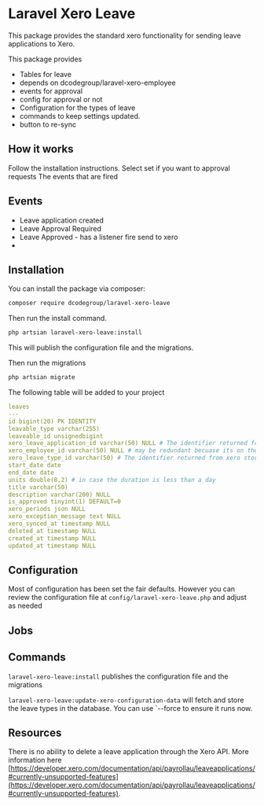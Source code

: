 # Laravel Xero Leave

This package provides the standard xero functionality for sending leave applications to Xero.

This package provides
* Tables for leave
* depends on dcodegroup/laravel-xero-employee
* events for approval
* config for approval or not
* Configuration for the types of leave
* commands to keep settings updated.
* button to re-sync


## How it works

Follow the installation instructions. 
Select set if you want to approval requests
The events that are fired

## Events

* Leave application created
* Leave Approval Required
* Leave Approved - has a listener fire send to xero
* 

## Installation

You can install the package via composer:

```bash
composer require dcodegroup/laravel-xero-leave
```

Then run the install command.

```bash
php artsian laravel-xero-leave:install
```

This will publish the configuration file and the migrations.

Then run the migrations

```bash
php artsian migrate
```

The following table will be added to your project


```yaml
leaves
---
id bigint(20) PK IDENTITY
leavable_type varchar(255)
leaveable_id unsignedbigint
xero_leave_application_id varchar(50) NULL # The identifier returned from xero
xero_employee_id varchar(50) NULL # may be redundant becuase its on the user that should be the polymporphic field. But saves a lookup
xero_leave_type_id varchar(50) # The identifier returned from xero stored in the configuration
start_date date
end_date date
units double(8,2) # in case the duration is less than a day
title varchar(50)
description varchar(200) NULL
is_approved tinyint(1) DEFAULT=0
xero_periods json NULL
xero_exception_message text NULL
xero_synced_at timestamp NULL
deleted_at timestamp NULL
created_at timestamp NULL
updated_at timestamp NULL
```

## Configuration

Most of configuration has been set the fair defaults. However you can review the configuration file at `config/laravel-xero-leave.php` and adjust as needed

## Jobs



## Commands

`laravel-xero-leave:install` publishes the configuration file and the migrations

`laravel-xero-leave:update-xero-configuration-data` will fetch and store the leave types in the database. You can use `--force
 to ensure it runs now.

## Resources

There is no ability to delete a leave application through the Xero API. More information here [https://developer.xero.com/documentation/api/payrollau/leaveapplications/#currently-unsupported-features](https://developer.xero.com/documentation/api/payrollau/leaveapplications/#currently-unsupported-features).